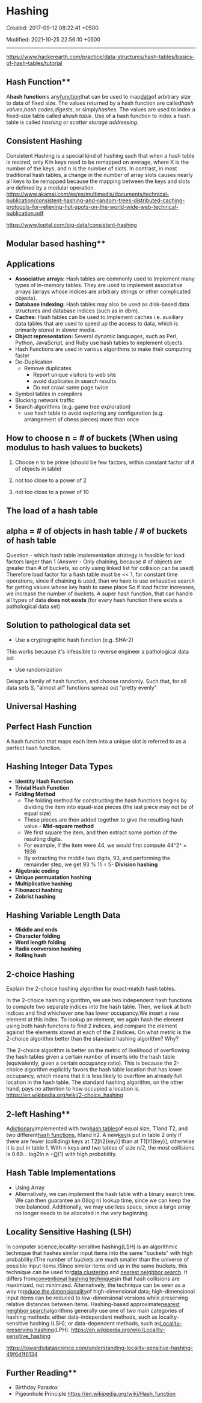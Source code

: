 # Hashing

Created: 2017-09-12 08:22:41 +0500

Modified: 2021-10-25 22:56:10 +0500

---

<https://www.hackerearth.com/practice/data-structures/hash-tables/basics-of-hash-tables/tutorial>

## Hash Function**

A**hash function**is any[function](https://en.wikipedia.org/wiki/Function_(mathematics))that can be used to map[data](https://en.wikipedia.org/wiki/Data_(computing))of arbitrary size to data of fixed size. The values returned by a hash function are called*hash values*,*hash codes*,*digests*, or simply*hashes*. The values are used to index a fixed-size table called a*hash table*. Use of a hash function to index a hash table is called *hashing* or *scatter storage addressing*.

## Consistent Hashing

Consistent Hashing is a special kind of hashing such that when a hash table is resized, only K/n keys need to be remapped on average, where K is the number of the keys, and n is the number of slots. In contrast, in most traditional hash tables, a change in the number of array slots causes nearly all keys to be remapped because the mapping between the keys and slots are defined by a modular operation.
<https://www.akamai.com/es/es/multimedia/documents/technical-publication/consistent-hashing-and-random-trees-distributed-caching-protocols-for-relieving-hot-spots-on-the-world-wide-web-technical-publication.pdf>

<https://www.toptal.com/big-data/consistent-hashing>

## Modular based hashing**

## Applications

- **Associative arrays:** Hash tables are commonly used to implement many types of in-memory tables. They are used to implement associative arrays (arrays whose indices are arbitrary strings or other complicated objects).
- **Database indexing:** Hash tables may also be used as disk-based data structures and database indices (such as in dbm).
- **Caches:** Hash tables can be used to implement caches i.e. auxiliary data tables that are used to speed up the access to data, which is primarily stored in slower media.
- **Object representation:** Several dynamic languages, such as Perl, Python, JavaScript, and Ruby use hash tables to implement objects.
- Hash Functions are used in various algorithms to make their computing faster
- De-Duplication
  - Remove duplicates
    - Report unique visitors to web site
    - avoid duplicates in search results
    - Do not crawl same page twice
- Symbol tables in compilers
- Blocking network traffic
- Search algorithms (e.g. game tree exploration)
  - use hash table to avoid exploring any configuration (e.g. arrangement of chess pieces) more than once

## How to choose n = # of buckets (When using modulus to hash values to buckets)

1. Choose n to be prime (should be few factors, within constant factor of # of objects in table)

2. not too close to a power of 2

3. not too close to a power of 10

## The load of a hash table

## alpha = # of objects in hash table / # of buckets of hash table

Question - which hash table implementation strategy is feasible for load factors larger than 1 (Answer - Only chaining, because # of objects are greater than # of buckets, so only using linked list for collision can be used)
Therefore load factor for a hash table must be << 1, for constant time operations, since if chaining is used, than we have to use exhaustive search for getting values whose key hash to same place
So if load factor increases, we increase the number of buckets.
A super hash function, that can handle all types of data **does not exists** (for every hash function there exists a pathological data set)

## Solution to pathological data set

- Use a cryptographic hash function (e.g. SHA-2)

This works because it's infeasible to reverse engineer a pathological data set

- Use randomization

Deisgn a family of hash function, and choose randomly. Such that, for all data sets S, "almost all" functions spread out "pretty evenly"

## Universal Hashing

## Perfect Hash Function

A hash function that maps each item into a unique slot is referred to as a perfect hash function.

## Hashing Integer Data Types

- **Identity Hash Function**
- **Trivial Hash Function**
- **Folding Method**
  - The folding method for constructing the hash functions begins by dividing the item into equal-size pieces (the last piece may not be of equal size)
  - These pieces are then added together to give the resulting hash value.-   **Mid-square method**
  - We first square the item, and then extract some portion of the resulting digits.
  - For example, if the item were 44, we would first compute 44^2^ = 1936
  - By extracting the middle two digits, 93, and performing the remainder step, we get 93 % 11 = 5-   **Division hashing**
- **Algebraic coding**
- **Unique permuatation hashing**
- **Multiplicative hashing**
- **Fibonacci hashing**
- **Zobrist hashing**

## Hashing Variable Length Data

- **Middle and ends**
- **Character folding**
- **Word length folding**
- **Radix conversion hashing**
- **Rolling hash**

## 2-choice Hashing

Explain the 2-choice hashing algorithm for exact-match hash tables.

In the 2-choice hashing algorithm, we use two independent hash functions to compute two separate indices into the hash table. Then, we look at both indices and find whichever one has lower occupancy.We insert a new element at this index. To lookup an element, we again hash the element using both hash functons to find 2 indices, and compare the element against the elements stored at each of the 2 indices.
On what metric is the 2-choice algorithm better than the standard hashing algorithm? Why?

The 2-choice algorithm is better on the metric of likelihood of overflowing the hash tables given a certain number of inserts into the hash table (equivalently, given a certain occupancy ratio). This is because the 2-choice algorithm explicitly favors the hash table location that has lower occupancy, which means that it is less likely to overflow an already full location in the hash table. The standard hashing algorithm, on the other hand, pays no attention to how occupied a location is.
<https://en.wikipedia.org/wiki/2-choice_hashing>

## 2-left Hashing**

A[dictionary](https://xlinux.nist.gov/dads/HTML/dictionary.html)implemented with two[hash tables](https://xlinux.nist.gov/dads/HTML/hashtab.html)of equal size, T1and T2, and two different[hash functions](https://xlinux.nist.gov/dads/HTML/hash.html), h1and h2. A new[key](https://xlinux.nist.gov/dads/HTML/key.html)is put in table 2 only if there are fewer (colliding) keys at T2[h2(key)] than at T1[h1(key)], otherwise it is put in table 1. With n keys and two tables of size n/2, the most collisions is 0.69... log2ln n +[O](https://xlinux.nist.gov/dads/HTML/bigOnotation.html)(1) with high probability.

## Hash Table Implementations

- Using Array
- Alternatively, we can implement the hash table with a binary search tree. We can then guarantee an 0(log n) lookup time, since we can keep the tree balanced. Additionally, we may use less space, since a large array no longer needs to be allocated in the very beginning.

## Locality Sensitive Hashing (LSH)

In computer science,locality-sensitive hashing(LSH) is an algorithmic technique that hashes similar input items into the same "buckets" with high probability.(The number of buckets are much smaller than the universe of possible input items.)Since similar items end up in the same buckets, this technique can be used for[data clustering](https://en.wikipedia.org/wiki/Cluster_analysis) and [nearest neighbor search](https://en.wikipedia.org/wiki/Nearest_neighbor_search). It differs from[conventional hashing techniques](https://en.wikipedia.org/wiki/Hash_function)in that hash collisions are maximized, not minimized. Alternatively, the technique can be seen as a way to[reduce the dimensionality](https://en.wikipedia.org/wiki/Dimension_reduction)of high-dimensional data; high-dimensional input items can be reduced to low-dimensional versions while preserving relative distances between items.
Hashing-based approximate[nearest neighbor search](https://en.wikipedia.org/wiki/Nearest_neighbor_search)algorithms generally use one of two main categories of hashing methods: either data-independent methods, such as locality-sensitive hashing (LSH); or data-dependent methods, such as[Locality-preserving hashing](https://en.wikipedia.org/wiki/Locality-preserving_hashing)(LPH).
<https://en.wikipedia.org/wiki/Locality-sensitive_hashing>

<https://towardsdatascience.com/understanding-locality-sensitive-hashing-49f6d1f6134>

## Further Reading**

- Birthday Paradox
- Pigeonhole Principle
<https://en.wikipedia.org/wiki/Hash_function>
